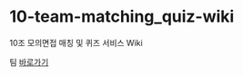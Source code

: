 # 10-team-matching_quiz-wiki
10조 모의면접 매칭 및 퀴즈 서비스 Wiki

팀 [바로가기](https://github.com/orgs/100-hours-a-week/teams/10-1/repositories)
